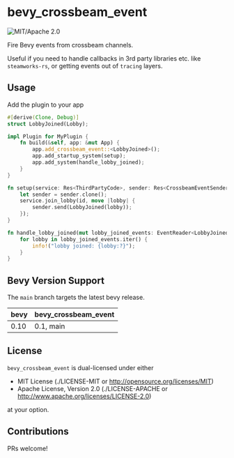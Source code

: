 # bevy_crossbeam_event

![MIT/Apache 2.0](https://img.shields.io/badge/license-MIT%2FApache-blue.svg)

Fire Bevy events from crossbeam channels.

Useful if you need to handle callbacks in 3rd party libraries etc. like
`steamworks-rs`, or getting events out of `tracing` layers.

## Usage

Add the plugin to your app

```rust ignore
#[derive(Clone, Debug)]
struct LobbyJoined(Lobby);

impl Plugin for MyPlugin {
    fn build(&self, app: &mut App) {
        app.add_crossbeam_event::<LobbyJoined>();
        app.add_startup_system(setup);
        app.add_system(handle_lobby_joined);
    }
}

fn setup(service: Res<ThirdPartyCode>, sender: Res<CrossbeamEventSender<LobbyJoined>>) {
    let sender = sender.clone();
    service.join_lobby(id, move |lobby| {
        sender.send(LobbyJoined(lobby));
    });
}

fn handle_lobby_joined(mut lobby_joined_events: EventReader<LobbyJoined>) {
    for lobby in lobby_joined_events.iter() {
        info!("lobby joined: {lobby:?}");
    }
}
```

## Bevy Version Support

The `main` branch targets the latest bevy release.

|bevy|bevy_crossbeam_event|
|----|--------------------|
|0.10|0.1, main           |

## License

`bevy_crossbeam_event` is dual-licensed under either

- MIT License (./LICENSE-MIT or <http://opensource.org/licenses/MIT>)
- Apache License, Version 2.0 (./LICENSE-APACHE or <http://www.apache.org/licenses/LICENSE-2.0>)

at your option.

## Contributions

PRs welcome!

